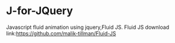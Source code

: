 # J-for-JQuery
Javascript fluid animation using jquery,Fluid JS.
Fluid JS download link:https://github.com/malik-tillman/Fluid-JS



